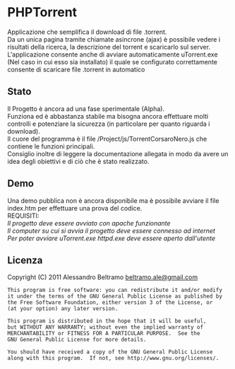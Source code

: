 PHPTorrent
==========

Applicazione che semplifica il download di file .torrent.
<br>Da un unica pagina tramite chiamate asincrone (ajax) &egrave; possibile vedere i risultati della ricerca, la descrizione del torrent e scaricarlo sul server.
<br>L'applicazione consente anche di avviare automaticamente uTorrent.exe (Nel caso in cui esso sia installato) il quale se configurato correttamente consente di scaricare file .torrent in automatico

Stato
------

Il Progetto &egrave; ancora ad una fase sperimentale (Alpha).
<br>Funziona ed &egrave; abbastanza stabile ma bisogna ancora effettuare molti controlli e potenziare la sicurezza (in particolare per quanto riguarda i download).
<br> Il cuore del programma &egrave; il file /Project/js/TorrentCorsaroNero.js che contiene le funzioni principali.
<br>Consiglio inoltre di leggere la documentazione allegata in modo da avere un idea degli obiettivi e di ci&ograve; che &egrave; stato realizzato.

Demo
------

Una demo pubblica non &egrave; ancora disponibile ma &egrave; possibile avviare il file index.htm per effettuare una prova del codice.
<br>REQUISITI:
<br>*Il progetto deve essere avviato con apache funzionante*
<br>*Il computer su cui si avvia il progetto deve essere connesso ad internet*
<br>*Per poter avviare uTorrent.exe httpd.exe deve essere aperto dall'utente*

Licenza
-------

Copyright (C) 2011  Alessandro Beltramo <beltramo.ale@gmail.com>

    This program is free software: you can redistribute it and/or modify
    it under the terms of the GNU General Public License as published by
    the Free Software Foundation, either version 3 of the License, or
    (at your option) any later version.

    This program is distributed in the hope that it will be useful,
    but WITHOUT ANY WARRANTY; without even the implied warranty of
    MERCHANTABILITY or FITNESS FOR A PARTICULAR PURPOSE.  See the
    GNU General Public License for more details.

    You should have received a copy of the GNU General Public License
    along with this program.  If not, see http://www.gnu.org/licenses/.